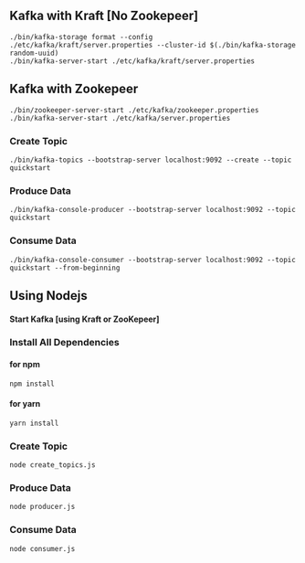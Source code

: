 ## Kafka with Kraft [No Zookepeer]
```
./bin/kafka-storage format --config ./etc/kafka/kraft/server.properties --cluster-id $(./bin/kafka-storage random-uuid)
./bin/kafka-server-start ./etc/kafka/kraft/server.properties
```

## Kafka with Zookepeer
```
./bin/zookeeper-server-start ./etc/kafka/zookeeper.properties
./bin/kafka-server-start ./etc/kafka/server.properties
```

### Create Topic
```
./bin/kafka-topics --bootstrap-server localhost:9092 --create --topic quickstart
```
### Produce Data
```
./bin/kafka-console-producer --bootstrap-server localhost:9092 --topic quickstart
```
### Consume Data
```
./bin/kafka-console-consumer --bootstrap-server localhost:9092 --topic quickstart --from-beginning
```

## Using Nodejs
#### Start Kafka [using Kraft or ZooKepeer]

### Install All Dependencies
#### for npm
```
npm install
```
#### for yarn
```
yarn install
```

### Create Topic
```
node create_topics.js
```

### Produce Data
```
node producer.js
```

### Consume Data
```
node consumer.js
```
